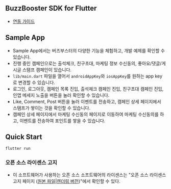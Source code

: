 ## BuzzBooster SDK for Flutter

* [연동 가이드](https://buzzvilwiki.notion.site/Flutter-SDK-b88f5a861910483b8baa512d508eead9)

## Sample App
- Sample App에서는 버즈부스터의 다양한 기능을 체험하고, 개발 예제를 확인할 수 있습니다.
- 진행 중인 캠페인으로는 출석체크, 친구초대, 마케팅 정보 수신동의, 좋아요/댓글/게시글 스탬프 캠페인이 있습니다.
- `lib/main.dart` 파일을 열어서 `androidAppKey`와 `iosAppKey`를 원하는 app key로 변경할 수 있습니다.
- 로그인, 로그아웃, 캠페인 목록 진입, 출석체크 캠페인 진입, 친구초대 캠페인 진입, 인앱 메세지 노출을 버튼을 눌러 확인할 수 있습니다.
- Like, Comment, Post 버튼을 눌러 이벤트를 전송하고, 캠페인 상세 페이지에서 스탬프가 쌓이는 것을 확인할 수 있습니다.
- 캠페인 상세 페이지에서 마케팅 수신동의 페이지로 이동하여 마케팅 수신동의를 하고, 이벤트를 전송하여 포인트를 쌓을 수 있습니다.

## Quick Start
```sh
flutter run
```

### 오픈 소스 라이센스 고지
- 이 소프트웨어가 사용하는 오픈 소스 소프트웨어의 라이센스는 "오픈 소스 라이센스 고지 페이지 ([원본 파일](/3rd_party_licenses.html)|[렌더링 버전](https://htmlpreview.github.io/?https://github.com/Buzzvil/buzz-sdk-samples/blob/master/3rd_party_licenses.html))"에서 확인할 수 있다.
